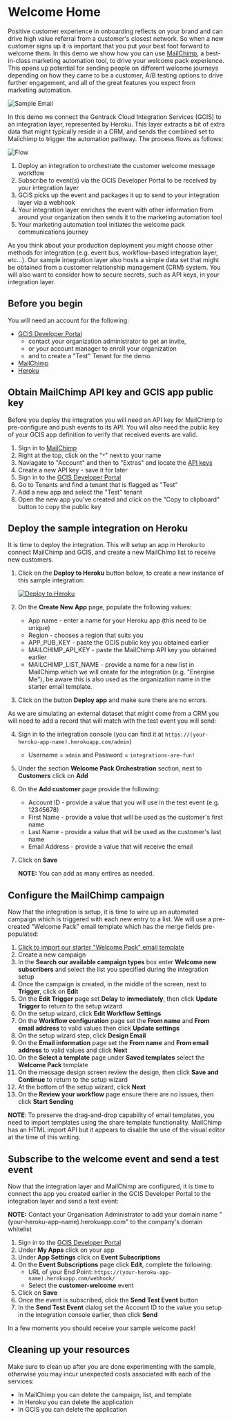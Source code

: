 # Welcome Home

Positive customer experience in onboarding reflects on your brand and can drive high value referral from a customer's closest network. So when a new customer signs up it is important that you put your best foot forward to welcome them. In this demo we show how you can use [MailChimp](https://mailchimp.com/), a best-in-class marketing automation tool, to drive your welcome pack experience. This opens up potential for sending people on different welcome journeys depending on how they came to be a customer, A/B testing options to drive further engagement, and all of the great features you expect from marketing automation.

![Sample Email](sample-email.png)

In this demo we connect the Gentrack Cloud Integration Services (GCIS) to an integration layer, represented by Heroku. This layer extracts a bit of extra data that might typically reside in a CRM, and sends the combined set to Mailchimp to trigger the automation pathway. The process flows as follows:

![Flow](flow.png)

1. Deploy an integration to orchestrate the customer welcome message workflow
2. Subscribe to event(s) via the GCIS Developer Portal to be received by your integration layer
3. GCIS picks up the event and packages it up to send to your integration layer via a webhook
4. Your integration layer enriches the event with other information from around your organization then sends it to the marketing automation tool
5. Your marketing automation tool initiates the welcome pack communications journey

As you think about your production deployment you might choose other methods for integration (e.g. event bus, workflow-based integration layer, etc...). Our sample integration layer also hosts a simple data set that might be obtained from a customer relationship management (CRM) system. You will also want to consider how to secure secrets, such as API keys, in your integration layer.

## Before you begin

You will need an account for the following:

* [GCIS Developer Portal](https://portal.integration.gentrack.cloud/) 
    - contact your organization administrator to get an invite, 
    - or your account manager to enroll your organization
    - and to create a "Test" Tenant for the demo.
* [MailChimp](https://mailchimp.com/)
* [Heroku](https://www.heroku.com/)

## Obtain MailChimp API key and GCIS app public key

Before you deploy the integration you will need an API key for MailChimp to pre-configure and push events to its API. You will also need the public key of your GCIS app definition to verify that received events are valid.

1. Sign in to [MailChimp](https://admin.mailchimp.com/)
2. Right at the top, click on the "˅" next to your name
3. Naviagate to "Account" and then to "Extras" and locate the [API keys](https://admin.mailchimp.com/account/api/)
4. Create a new API key - save it for later
5. Sign in to the [GCIS Developer Portal](https://portal.integration.gentrack.cloud/)
6. Go to Tenants and find a tenant that is flagged as "Test"
7. Add a new app and select the "Test" tenant
8. Open the new app you've created and click on the "Copy to clipboard" button to copy the public key

## Deploy the sample integration on Heroku

It is time to deploy the integration. This will setup an app in Heroku to connect MailChimp and GCIS, and create a new MailChimp list to receive new customers.

1. Click on the **Deploy to Heroku** button below, to create a new instance of this sample integration:

    [![Deploy to Heroku](https://www.herokucdn.com/deploy/button.png)](https://heroku.com/deploy?template=https://github.com/Gentrack/gcis-demo-welcome-home)
2. On the __Create New App__ page, populate the following values:
    * App name - enter a name for your Heroku app (this need to be unique)
    * Region - chooses a region that suits you
    * APP_PUB_KEY           - paste the GCIS public key you obtained earlier
    * MAILCHIMP_API_KEY     - paste the MailChimp API key you obtained earlier
    * MAILCHIMP_LIST_NAME   - provide a name for a new list in MailChimp which we will create for the integration 
                              (e.g. "Energise Me"), be aware this is also used as the organization name 
                              in the starter email template.
3.  Click on the button **Deploy app** and make sure there are no errors.

As we are simulating an external dataset that might come from a CRM you will need to add a record that will match with the test event you will send:

4. Sign in to the integration console (you can find it at `https://(your-heroku-app-name).herokuapp.com/admin`) 
   *  Username = `admin` and Password = `integrations-are-fun!`
5. Under the section **Welcome Pack Orchestration** section, next to **Customers** click on **Add**
6. On the **Add customer** page provide the following:
   * Account ID    - provide a value that you will use in the test event (e.g. 12345678)
   * First Name    - provide a value that will be used as the customer's first name
   * Last Name     - provide a value that will be used as the customer's last name
   * Email Address - provide a value that will receive the email
6.  Click on **Save** 

    **NOTE:**  You can add as many entires as needed.

## Configure the MailChimp campaign

Now that the integration is setup, it is time to wire up an automated campaign which is triggered with each new entry to a list. We will use a pre-created "Welcome Pack" email template which has the merge fields pre-populated:

1. [Click to import our starter "Welcome Pack" email template](https://admin.mailchimp.com/templates/share?id=90164641_cdfd77dd092f71ce6ef6_us17)
2. Create a new campaign
3. In the **Search our available campaign types** box enter **Welcome new subscribers** and select the list you specified during the integration setup
4. Once the campaign is created, in the middle of the screen, next to **Trigger**, click on **Edit**
5. On the **Edit Trigger** page set **Delay** to **immediately**, then click **Update Trigger** to return to the setup wizard
6. On the setup wizard, click **Edit Workflow Settings**
7. On the **Workflow configuration** page set the **From name** and **From email address** to valid values then click **Update settings**
8. On the setup wizard step, click **Design Email**
9. On the **Email information** page set the **From name** and **From email address** to valid values and click **Next**
10. On the **Select a template** page under **Saved templates** select the **Welcome Pack** template
11. On the message design screen review the design, then click **Save and Continue** to return to the setup wizard
12. At the bottom of the setup wizard, click **Next**
13. On the **Review your workflow** page ensure there are no issues, then click **Start Sending**

**NOTE**: To preserve the drag-and-drop capability of email templates, you need to import templates using the share template functionality. MailChimp has an HTML import API but it appears to disable the use of the visual editor at the time of this writing.

## Subscribe to the welcome event and send a test event

Now that the integration layer and MailChimp are configured, it is time to connect the app you created earlier in the GCIS Developer Portal to the integration layer and send a test event:

**NOTE:**  Contact your Organisation Administrator to add your domain name "(your-heroku-app-name).herokuapp.com" to the company's domain whitelist

1. Sign in to the [GCIS Developer Portal](https://portal.integration.gentrack.cloud/)
2. Under **My Apps** click on your app
3. Under **App Settings** click on **Event Subscriptions**
4. On the **Event Subscriptions** page click **Edit**, complete the following:
    * URL of your End Point: `https://(your-heroku-app-name).herokuapp.com/webhook/`
    * Select the **customer-welcome** event
5.  Click on **Save**
6. Once the event is subscribed, click the **Send Test Event** button
7. In the **Send Test Event** dialog set the Account ID to the value you setup in the integration console earlier, then click **Send**

In a few moments you should receive your sample welcome pack!

## Cleaning up your resources

Make sure to clean up after you are done experimenting with the sample, otherwise you may incur unexpected costs associated with each of the services:

* In MailChimp you can delete the campaign, list, and template
* In Heroku you can delete the application
* In GCIS you can delete the application
